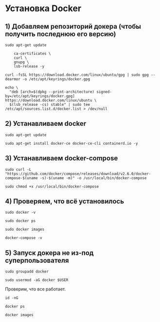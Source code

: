 # Установка Docker

## 1) Добавляем репозиторий докера (чтобы получить последнюю его версию)
```
sudo apt-get update
```

```sudo apt-get install \
    ca-certificates \
    curl \
    gnupg \
    lsb-release -y
```
    
```
curl -fsSL https://download.docker.com/linux/ubuntu/gpg | sudo gpg --dearmor -o /etc/apt/keyrings/docker.gpg
```

```
echo \
  "deb [arch=$(dpkg --print-architecture) signed-by=/etc/apt/keyrings/docker.gpg] https://download.docker.com/linux/ubuntu \
  $(lsb_release -cs) stable" | sudo tee /etc/apt/sources.list.d/docker.list > /dev/null
```


## 2) Устанавливаем docker
```
sudo apt-get update
```

```
sudo apt-get install docker-ce docker-ce-cli containerd.io -y
```


## 3) Устанавливаем docker-compose

```
sudo curl -L "https://github.com/docker/compose/releases/download/v2.6.0/docker-compose-$(uname -s)-$(uname -m)" -o /usr/local/bin/docker-compose
```

```
sudo chmod +x /usr/local/bin/docker-compose
```

## 4) Проверяем, что всё установилось
```
sudo docker -v
```

```
sudo docker ps
```

```
sudo docker images
```

```
docker-compose -v
```

## 5) Запуск докера не из-под суперпользователя

```
sudo groupadd docker
```

```
sudo usermod -aG docker $USER
```

Проверим, что все работает.

```
id -nG
```

```
docker ps
```

```
docker images
```